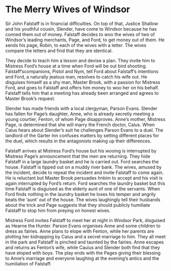 <!-- ======================================================================
--- Search engine
title:          The Merry Wives of Windsor
keywords:       merry, wives, Windsor, comedy
description:    The Merry Wives of Windsor by William Shakespeare.
--- Menu system
order:          80
text:           The Merry Wives of Windsor
hidden:         false
umbel:          false
--- Page properties
id:             
document:       
layout:         layout-2-left
$-left:         play-list
searchable:     true
======================================================================= -->

# The Merry Wives of Windsor

Sir John Falstaff is in financial difficulties. On top of that, Justice Shallow
and his youthful cousin, Slender, have come to Windsor because he has conned
them out of money. Falstaff decides to woo the wives of two of Windsor’s leading
merchants, Page, and Ford, to get money out of them. He sends his page, Robin,
to each of the wives with a letter. The wives compare the letters and find that
they are identical.

They decide to teach him a lesson and devise a plan. They invite him to Mistress
Ford’s house at a time when Ford will be out bird shooting. Falstaff’scompanions,
Pistol and Nym, tell Ford about Falstaff’s intentions and Ford, a naturally
jealous man, resolves to catch his wife out. He disguises himself as a shy man,
Master Brook, with a passion for Mistress Ford, and goes to Falstaff and offers
him money to woo her on his behalf. Falstaff tells him that a meeting has already
been arranged and agrees to Master Brook’s request.

Slender has made friends with a local clergyman, Parson Evans. Slender has fallen
for Page’s daughter, Anne, who is already secretly meeting a young courtier,
Fenton, of whom Page disapproves. Anne’s mother, Mistress Page, is determined
that she will marry the French doctor, Caius. When Caius hears about Slender’s
suit he challenges Parson Evans to a duel. The landlord of the Garter Inn confuses
matters by setting different places for the duel, which results in the antagonists
making up their differences.

Falstaff arrives at Mistress Ford’s house but his wooing is interrupted by
Mistress Page’s announcement that the men are returning. They hide Falstaff in
a large laundry basket and he is carried out. Ford searches the house. Falstaff
is tipped out on a muddy river bank. The wives, amused by the incident, decide
to repeat the incident and invite Falstaff to come again. He is reluctant but
Master Brook persuades hnbim to accept and his visit is again interrupted by
Ford’s return. Ford searches the laundry basket but this time Falstaff is
disguised as the elderly aunt of one of the servants. When Ford finds nothing
in the laundry basket he loses his temper and angrily beats the ‘aunt’ out of
the house. The wives laughingly tell their husbands about the trick and Page
suggests that they should publicly humiliate Falstaff to stop him from preying
on honest wives.

Mistress Ford invites Falstaff to meet her at night in Windsor Park, disguised
as Hearne the Hunter. Parson Evans organises Anne and some children to dress as
fairies. Anne plans to elope with Fenton, while her parents are plotting her
kidnapping by Caius and a secret marriage to him. They all meet in the park and
Falstaff is pinched and taunted by the fairies. Anne escapes and returns as
Fenton’s wife, while Cauius and Slender both find that they have eloped with
boys. The play ends with the Pages giving their blessing to Anne’s marriage and
everyone laughing at the evening’s antics and the humiliation of Falstaff.
